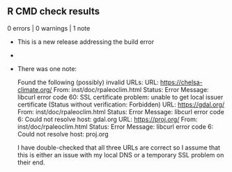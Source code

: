 ## R CMD check results

0 errors | 0 warnings | 1 note

* This is a new release addressing the build error 
*
* There was one note:

  Found the following (possibly) invalid URLs:
    URL: https://chelsa-climate.org/
      From: inst/doc/rpaleoclim.html
      Status: Error
      Message: libcurl error code 60:
        	SSL certificate problem: unable to get local issuer certificate
        	(Status without verification: Forbidden)
    URL: https://gdal.org/
      From: inst/doc/rpaleoclim.html
      Status: Error
      Message: libcurl error code 6:
        	Could not resolve host: gdal.org
    URL: https://proj.org/
      From: inst/doc/rpaleoclim.html
      Status: Error
      Message: libcurl error code 6:
        	Could not resolve host: proj.org
  
  I have double-checked that all three URLs are correct so I assume that this is
  either an issue with my local DNS or a temporary SSL problem on their end.
